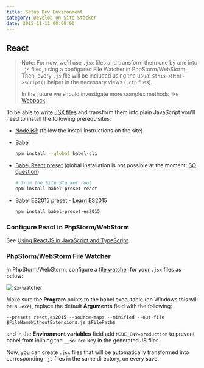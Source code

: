 ```yaml
---
title: Setup Dev Environment
category: Develop on Site Stacker
date: 2015-11-11 00:00:00
---
```


## React

> Note: For now, we'll use `.jsx` files and transform them one by one into `.js` files, using a configured File Watcher in PhpStorm/WebStorm. Then, every `.js` file will be included using the usual `$this->Html->script()` helper in the necessary views (`.ctp` files).
>
> In the future we should investigate more complex methods like [Webpack](https://webpack.github.io/).

To be able to write [JSX files](https://facebook.github.io/react/docs/jsx-in-depth.html) and transform them into plain JavaScript you'll need to install the following prerequisites:

- [Node.js®](https://nodejs.org/en/) (follow the install instructions on the site)
- [Babel](https://babeljs.io/)

  ```sh
  npm install --global babel-cli
  ```

- [Babel React preset](https://babeljs.io/docs/plugins/preset-react/) (global installation is not possible at the moment: [SO question](http://stackoverflow.com/questions/33538403/error-couldnt-find-preset-react-when-installed-using-npm-install-global-ba))

  ```sh
  # from the Site Stacker root
  npm install babel-preset-react
  ```

- [Babel ES2015 preset](http://babeljs.io/docs/plugins/preset-es2015/) - [Learn ES2015](http://babeljs.io/docs/learn-es2015/)

  ```sh
  npm install babel-preset-es2015
  ```

### Configure React in PhpStorm/WebStorm

See [Using ReactJS in JavaScript and TypeScript](https://www.jetbrains.com/webstorm/help/using-reactjs-in-javascript-and-typescript.html).

### PhpStorm/WebStorm File Watcher

In PhpStorm/WebStorm, configure a [file watcher](https://www.jetbrains.com/webstorm/help/file-watchers.html) for your `.jsx` files as below:

![jsx-watcher](https://git.sitestacker.com/sitestacker/docs/uploads/464809a852443001fac624e84bb924af/image.png)

Make sure the **Program** points to the babel executable (on Windows this will be a `.exe`), replace the default **Arguments** field with the following:

```
--presets react,es2015 --source-maps --minified --out-file $FileNameWithoutExtension$.js $FilePath$
```

and in the **Environment variables** field add `NODE_ENV=production` to prevent babel from inlining the `__source` key in the generated JS files.

Now, you can create `.jsx` files that will be automatically transformed into corresponding `.js` files in the same directory, on every save.
